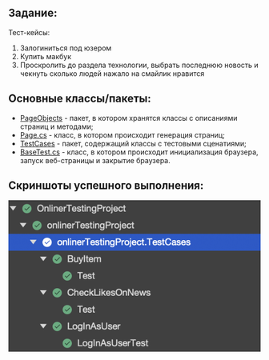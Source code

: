 ## 
## Задание:
Тест-кейсы:
1. Залогиниться под юзером 
2. Купить макбук 
3. Проскролить до раздела технологии, выбрать последнюю новость и чекнуть сколько людей нажало на смайлик нравится


##
## Основные классы/пакеты:
 * [PageObjects](/onlinerTestingProject/PageObjects) - пакет, в котором хранятся классы с описаниями страниц и методами;
 * [Page.cs](/onlinerTestingProject/PageObjects/Page.cs) - класс, в котором происходит генерация страниц;
 * [TestCases](/onlinerTestingProject/TestCases) - пакет, содержащий классы с тестовыми сценатиями;
 * [BaseTest.cs](/onlinerTestingProject/Unit/BaseTest.cs) - класс, в котором происходит инициализация браузера, запуск веб-страницы и закрытие браузера.



##
## Скриншоты успешного выполнения:

![ ](/onlinerTestingProject/images/screen1.png)
